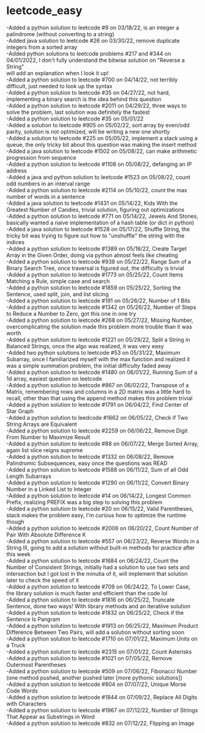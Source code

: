 # leetcode_easy

-Added a python solution to leetcode #9 on 03/18/22, is an integer a palindrome (without converting to a string)  
-Added java solution to leetcode #26 on 03/30/22, remove duplicate integers from a sorted array  
-Added python solutions to leetcode problems #217 and #344 on 04/01/2022, I don't fully understand the bitwise solution on "Reverse a String"  
will add an explanation when I look it up!<br>
-Added a python solution to leetcode #700 on 04/14/22, not terribly difficult, just needed to look up the syntax<br>
-Added a python solution to leetcode #35 on 04/27/22, not hard, implementing a binary search is the idea behind this question<br>
-Added a python solution to leetcode #2011 on 04/29/22, three ways to solve the problem, last solution was definitely the fastest<br>
-Added a python solution to leetcode #35 on 05/01/22<br>
-Added a solution to leetcode #905 on 05/02/22, sort array by even/odd parity, solution is not optimized, will be writing a new one shortly<br>
-Added a solution to leetcode #225 on 05/05/22, implement a stack using a queue, the only tricky bit about this question was making the insert method<br>
-Added a java solution to leetcode #1502 on 05/08/22, can make arithmetic progression from sequence<br>
-Added a python solution to leetcode #1108 on 05/08/22, defanging an IP address<br>
-Added a java and python solution to leetcode #1523 on 05/08/22, count odd numbers in an interval range<br>
-Added a python solution to leetcode #2114 on 05/10/22, count the max number of words in a sentence<br>
-Added a java solution to leetcode #1431 on 05/14/22, Kids With the Greatest Number of Candies, trivial solution, figuring out optimizations<br>
-Added a python solution to leetcode #771 on 05/14/22, Jewels And Stones, basically wanted a naive implementation of a hash table (or dict in python)<br>
-Added a java solution to leetcode #1528 on 05/17/22, Shuffle String, the tricky bit was trying to figure out how to "unshuffle" the string with the indices<br>
-Added a python solution to leetcode #1389 on 05/18/22, Create Target Array in the Given Order, doing via python almost feels like cheating<br>
-Added a python solution to leetcode #938 on 05/22/22, Range Sum of a Binary Search Tree, once traversal is figured out, the difficulty is trivial <br> 
-Added a python solution to leetcode #1773 on 05/25/22, Count Items Matching a Rule, simple case and search <br>
-Added a python solution to leetcode #1859 on 05/25/22, Sorting the Sentence, used split, join, and list slicing <br>
-Added a python solution to leetcode #191 on 05/26/22, Number of 1 Bits <br>
-Added a python solution to leetcode #1342 on 05/26/22, Number of Steps to Reduce a Number to Zero, got this one in one try <br>
-Added a python solution to leetcode #268 on 05/27/22, Missing Number, overcomplicating the solution made this problem more trouble than it was worth <br>
-Added a python solution to leetcode #1221 on 05/29/22, Split a String in Balanced Strings, once the algo was realized, it was very easy <br>
-Added two python solutions to leetcode #53 on 05/31/22, Maximum Subarray, once I familiarized myself with the max function and realized it was a simple summation problem, the initial difficulty faded away <br>
-Added a python solution to leetcode #1480 on 06/01/22, Running Sum of a 1d array, easiest question on leetcode<br>
-Added a python solution to leetcode #867 on 06/02/22, Transpose of a Matrix, remembering rows and columns in a 2D matrix was a little hard to recall, other than that using the append method makes this problem trivial <br>
-Added a python solution to leetcode #1791 on 06/04/22, Find Center of Star Graph <br>
-Added a python solution to leedcode #1662 on 06/05/22, Check if Two String Arrays are Equivalent <br>
-Added a python solution to leetcode #2259 on 06/06/22, Remove Digit From Number to Maximize Result <br>
-Added a python solution to leetcode #88 on 06/07/22, Merge Sorted Array, again list slice reigns supreme <br>
-Added a python solution to leetcode #1332 on 06/08/22, Remove Palindromic Subsequences, easy once the questions was READ <br>
-Added a python solution to leetcode #1588 on 06/11/22, Sum of all Odd Length Subarrays <br>
-Added a python solution to leetcode #1290 on 06/11/22, Convert Binary Number in a Linked List to Integer <br>
-Added a python solution to leetcode #14 on 06/14/22, Longest Common Prefix, realizing PREFIX was a big step to solving this problem <br>
-Added a python solution to leetcode #20 on 06/15/22, Valid Parentheses, stack makes the problem easy, I'm curious how to optimize the runtime though <br> 
-Added a python solution to leetcode #2006 on 06/20/22, Count Number of Pair With Absolute Difference K <br>
-Added a python solution to leetcode #557 on 06/23/22, Reverse Words in a String III, going to add a solution without built-in methods for practice after this week <br>
-Added a python solution to leetcode #1684 on 06/24/22, Count the Number of Consistent Strings, initially had a solution to use two sets and intersection but I got lost in the minutia of it, will implement that solution later to check the speed of it <br>
-Added a python solution to leetcode #709 on 06/24/22, To Lower Case, the library solution is much faster and efficient than the code lol <br>
-Added a python solution to leetcode #1816 on 06/25/22, Truncate Sentence, done two ways! With library methods and an iteratiive solution <br>
-Added a python solution to leetcode #1832 on 06/25/22, Check if the Sentence Is Pangram <br>
-Added a python solution to leetcode #1913 on 06/25/22, Maximum Product Difference Between Two Pairs, will add a solution without sorting soon <br>
-Added a python solution to leetcode #1710 on 07/01/22, Maximum Units on a Truck <br>
-Added a python solution to leetcode #2315 on 07/01/22, Count Asterisks <br>
-Added a python solution to leetcode #1021 on 07/05/22, Remove Outermost Parentheses <br>
-Added a python solution to leetcode #509 on 07/06/22, Fibonacci Number (one method pushed, another pushed later [more pythonic solutions]) <br>
-Added a python solution to leetcode #804 on 07/07/22, Unique Morse Code Words <br>
-Added a python solution to leetcode #1844 on 07/09/22, Replace All Digits with Characters <br>
-Added a python solution to leetcode #1967 on 07/12/22, Number of Strings That Appear as Substrings in Word <br>
-Added a python solution to leetcode #832 on 07/12/22, Flipping an Image <br>
